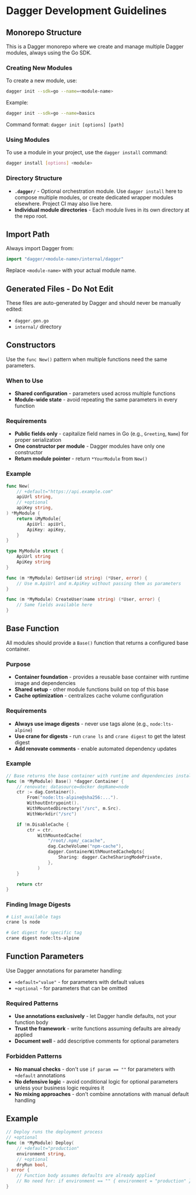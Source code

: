 # Dagger Development Guidelines

## Monorepo Structure

This is a Dagger monorepo where we create and manage multiple Dagger modules, always using the Go SDK.

### Creating New Modules

To create a new module, use:

```bash
dagger init --sdk=go --name=<module-name>
```

Example:
```bash
dagger init --sdk=go --name=basics
```

Command format: `dagger init [options] [path]`

### Using Modules

To use a module in your project, use the `dagger install` command:

```bash
dagger install [options] <module>
```

### Directory Structure

- **`.dagger/`** - Optional orchestration module. Use `dagger install` here to compose multiple modules, or create dedicated wrapper modules elsewhere. Project CI may also live here.
- **Individual module directories** - Each module lives in its own directory at the repo root.

## Import Path

Always import Dagger from:
```go
import "dagger/<module-name>/internal/dagger"
```

Replace `<module-name>` with your actual module name.

## Generated Files - Do Not Edit

These files are auto-generated by Dagger and should never be manually edited:

- `dagger.gen.go`
- `internal/` directory

## Constructors

Use the `func New()` pattern when multiple functions need the same parameters.

### When to Use

- **Shared configuration** - parameters used across multiple functions
- **Module-wide state** - avoid repeating the same parameters in every function

### Requirements

- **Public fields only** - capitalize field names in Go (e.g., `Greeting`, `Name`) for proper serialization
- **One constructor per module** - Dagger modules have only one constructor
- **Return module pointer** - return `*YourModule` from `New()`

### Example

```go
func New(
    // +default="https://api.example.com"
    apiUrl string,
    // +optional
    apiKey string,
) *MyModule {
    return &MyModule{
        ApiUrl: apiUrl,
        ApiKey: apiKey,
    }
}

type MyModule struct {
    ApiUrl string
    ApiKey string
}

func (m *MyModule) GetUser(id string) (*User, error) {
    // Use m.ApiUrl and m.ApiKey without passing them as parameters
}

func (m *MyModule) CreateUser(name string) (*User, error) {
    // Same fields available here
}
```

## Base Function

All modules should provide a `Base()` function that returns a configured base container.

### Purpose

- **Container foundation** - provides a reusable base container with runtime image and dependencies
- **Shared setup** - other module functions build on top of this base
- **Cache optimization** - centralizes cache volume configuration

### Requirements

- **Always use image digests** - never use tags alone (e.g., `node:lts-alpine`)
- **Use crane for digests** - run `crane ls` and `crane digest` to get the latest digest
- **Add renovate comments** - enable automated dependency updates

### Example

```go
// Base returns the base container with runtime and dependencies installed
func (m *MyModule) Base() *dagger.Container {
    // renovate: datasource=docker depName=node
    ctr := dag.Container().
        From("node:lts-alpine@sha256:...").
        WithoutEntrypoint().
        WithMountedDirectory("/src", m.Src).
        WithWorkdir("/src")

    if !m.DisableCache {
        ctr = ctr.
            WithMountedCache(
                "/root/.npm/_cacache",
                dag.CacheVolume("npm-cache"),
                dagger.ContainerWithMountedCacheOpts{
                    Sharing: dagger.CacheSharingModePrivate,
                },
            )
    }

    return ctr
}
```

### Finding Image Digests

```bash
# List available tags
crane ls node

# Get digest for specific tag
crane digest node:lts-alpine
```

## Function Parameters

Use Dagger annotations for parameter handling:

- `+default="value"` - for parameters with default values
- `+optional` - for parameters that can be omitted

### Required Patterns

- **Use annotations exclusively** - let Dagger handle defaults, not your function body
- **Trust the framework** - write functions assuming defaults are already applied
- **Document well** - add descriptive comments for optional parameters

### Forbidden Patterns

- **No manual checks** - don't use `if param == ""` for parameters with `+default` annotations
- **No defensive logic** - avoid conditional logic for optional parameters unless your business logic requires it
- **No mixing approaches** - don't combine annotations with manual default handling

## Example

```go
// Deploy runs the deployment process
// +optional
func (m *MyModule) Deploy(
    // +default="production"
    environment string,
    // +optional
    dryRun bool,
) error {
    // Function body assumes defaults are already applied
    // No need for: if environment == "" { environment = "production" }
}
```
